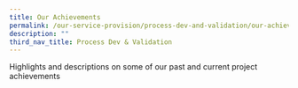 ```yaml
---
title: Our Achievements
permalink: /our-service-provision/process-dev-and-validation/our-achievements/
description: ""
third_nav_title: Process Dev & Validation
---
```

Highlights and descriptions on some of our past and current project achievements